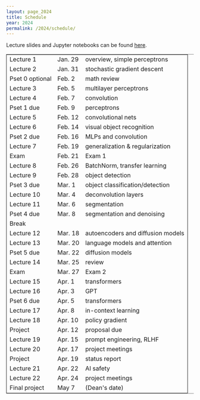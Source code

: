 ```yaml
---
layout: page_2024
title: Schedule
year: 2024
permalink: /2024/schedule/
---
```

<script src="https://code.jquery.com/jquery-3.1.1.js"
        integrity="sha256-16cdPddA6VdVInumRGo6IbivbERE8p7CQR3HzTBuELA="
        crossorigin="anonymous"></script>

<script>
 $(document).ready(function(){
     $('td:contains("Pset")').closest('tr').css('background-color','LemonChiffon');
     $('td:contains("Exam")').closest('tr').css('background-color','LightSalmon');
 });
</script>

Lecture slides and Jupyter notebooks can be found
[here](https://drive.google.com/drive/folders/1R1UBCRE37R-NphohS-iyapiejH2R9b-D?usp=sharing).
<table border="2" cellspacing="0" cellpadding="6" rules="groups" frame="hsides">


<colgroup>
<col  class="org-left" />

<col  class="org-left" />

<col  class="org-left" />
</colgroup>
<tbody>
<tr>
<td class="org-left">Lecture 1</td>
<td class="org-left">Jan. 29</td>
<td class="org-left">overview, simple perceptrons</td>
</tr>

<tr>
<td class="org-left">Lecture 2</td>
<td class="org-left">Jan. 31</td>
<td class="org-left">stochastic gradient descent</td>
</tr>

<tr>
<td class="org-left">Pset 0 optional</td>
<td class="org-left">Feb. 2</td>
<td class="org-left">math review</td>
</tr>

<tr>
<td class="org-left">Lecture 3</td>
<td class="org-left">Feb. 5</td>
<td class="org-left">multilayer perceptrons</td>
</tr>

<tr>
<td class="org-left">Lecture 4</td>
<td class="org-left">Feb. 7</td>
<td class="org-left">convolution</td>
</tr>

<tr>
<td class="org-left">Pset 1 due</td>
<td class="org-left">Feb. 9</td>
<td class="org-left">perceptrons</td>
</tr>

<tr>
<td class="org-left">Lecture 5</td>
<td class="org-left">Feb. 12</td>
<td class="org-left">convolutional nets</td>
</tr>

<tr>
<td class="org-left">Lecture 6</td>
<td class="org-left">Feb. 14</td>
<td class="org-left">visual object recognition</td>
</tr>

<tr>
<td class="org-left">Pset 2 due</td>
<td class="org-left">Feb. 16</td>
<td class="org-left">MLPs and convolution</td>
</tr>

<tr>
<td class="org-left">Lecture 7</td>
<td class="org-left">Feb. 19</td>
<td class="org-left">generalization &amp; regularization</td>
</tr>

<tr>
<td class="org-left">Exam</td>
<td class="org-left">Feb. 21</td>
<td class="org-left">Exam 1</td>
</tr>

<tr>
<td class="org-left">Lecture 8</td>
<td class="org-left">Feb. 26</td>
<td class="org-left">BatchNorm, transfer learning</td>
</tr>

<tr>
<td class="org-left">Lecture 9</td>
<td class="org-left">Feb. 28</td>
<td class="org-left">object detection</td>
</tr>

<tr>
<td class="org-left">Pset 3 due</td>
<td class="org-left">Mar. 1</td>
<td class="org-left">object classification/detection</td>
</tr>

<tr>
<td class="org-left">Lecture 10</td>
<td class="org-left">Mar. 4</td>
<td class="org-left">deconvolution layers</td>
</tr>

<tr>
<td class="org-left">Lecture 11</td>
<td class="org-left">Mar. 6</td>
<td class="org-left">segmentation</td>
</tr>

<tr>
<td class="org-left">Pset 4 due</td>
<td class="org-left">Mar. 8</td>
<td class="org-left">segmentation and denoising</td>
</tr>

<tr>
<td class="org-left">Break</td>
<td class="org-left">&#xa0;</td>
<td class="org-left">&#xa0;</td>
</tr>

<tr>
<td class="org-left">Lecture 12</td>
<td class="org-left">Mar. 18</td>
<td class="org-left">autoencoders and diffusion models</td>
</tr>

<tr>
<td class="org-left">Lecture 13</td>
<td class="org-left">Mar. 20</td>
<td class="org-left">language models and attention</td>
</tr>

<tr>
<td class="org-left">Pset 5 due</td>
<td class="org-left">Mar. 22</td>
<td class="org-left">diffusion models</td>
</tr>

<tr>
<td class="org-left">Lecture 14</td>
<td class="org-left">Mar. 25</td>
<td class="org-left">review</td>
</tr>

<tr>
<td class="org-left">Exam</td>
<td class="org-left">Mar. 27</td>
<td class="org-left">Exam 2</td>
</tr>

<tr>
<td class="org-left">Lecture 15</td>
<td class="org-left">Apr. 1</td>
<td class="org-left">transformers</td>
</tr>

<tr>
<td class="org-left">Lecture 16</td>
<td class="org-left">Apr. 3</td>
<td class="org-left">GPT</td>
</tr>

<tr>
<td class="org-left">Pset 6 due</td>
<td class="org-left">Apr. 5</td>
<td class="org-left">transformers</td>
</tr>

<tr>
<td class="org-left">Lecture 17</td>
<td class="org-left">Apr. 8</td>
<td class="org-left">in-context learning</td>
</tr>

<tr>
<td class="org-left">Lecture 18</td>
<td class="org-left">Apr. 10</td>
<td class="org-left">policy gradient</td>
</tr>

<tr>
<td class="org-left">Project</td>
<td class="org-left">Apr. 12</td>
<td class="org-left">proposal due</td>
</tr>

<tr>
<td class="org-left">Lecture 19</td>
<td class="org-left">Apr. 15</td>
<td class="org-left">prompt engineering, RLHF</td>
</tr>

<tr>
<td class="org-left">Lecture 20</td>
<td class="org-left">Apr. 17</td>
<td class="org-left">project meetings</td>
</tr>

<tr>
<td class="org-left">Project</td>
<td class="org-left">Apr. 19</td>
<td class="org-left">status report</td>
</tr>

<tr>
<td class="org-left">Lecture 21</td>
<td class="org-left">Apr. 22</td>
<td class="org-left">AI safety</td>
</tr>

<tr>
<td class="org-left">Lecture 22</td>
<td class="org-left">Apr. 24</td>
<td class="org-left">project meetings</td>
</tr>

<tr>
<td class="org-left">Final project</td>
<td class="org-left">May 7</td>
<td class="org-left">(Dean's date)</td>
</tr>
</tbody>
</table>
</div>
